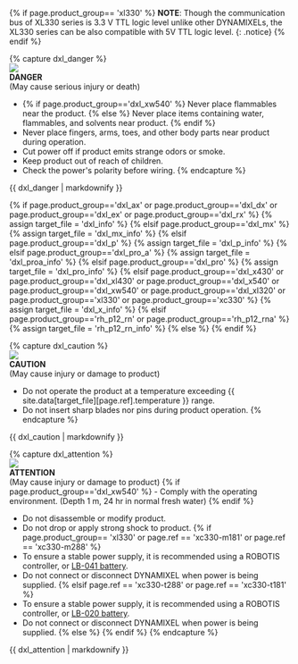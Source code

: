 {% if page.product_group== 'xl330' %}
**NOTE**: Though the communication bus of XL330 series is 3.3 V TTL logic level unlike other DYNAMIXELs, the XL330 series can be also compatible with 5V TTL logic level.
{: .notice}
{% endif %}

{% capture dxl_danger %}  
![](/assets/images/icon_warning.png)  
**DANGER**  
(May cause serious injury or death)

- {% if page.product_group=='dxl_xw540' %} Never place flammables near the product. {% else %} Never place items containing water, flammables, and solvents near product. {% endif %}
- Never place fingers, arms, toes, and other body parts near product during operation.
- Cut power off if product emits strange odors or smoke.
- Keep product out of reach of children.
- Check the power's polarity before wiring.
{% endcapture %}
<div class="notice--danger">{{ dxl_danger | markdownify }}</div>

{% if page.product_group=='dxl_ax' or page.product_group=='dxl_dx' or page.product_group=='dxl_ex' or page.product_group=='dxl_rx' %}
{% assign target_file = 'dxl_info' %}
{% elsif page.product_group=='dxl_mx' %}
{% assign target_file = 'dxl_mx_info' %}
{% elsif page.product_group=='dxl_p' %}
{% assign target_file = 'dxl_p_info' %}
{% elsif page.product_group=='dxl_pro_a' %}
{% assign target_file = 'dxl_proa_info' %}
{% elsif page.product_group=='dxl_pro' %}
{% assign target_file = 'dxl_pro_info' %}
{% elsif page.product_group=='dxl_x430' or page.product_group=='dxl_xl430' or page.product_group=='dxl_x540' or page.product_group=='dxl_xw540' or page.product_group=='dxl_xl320' or page.product_group=='xl330' or page.product_group=='xc330' %}
{% assign target_file = 'dxl_x_info' %}
{% elsif page.product_group=='rh_p12_rn' or page.product_group=='rh_p12_rna' %}
{% assign target_file = 'rh_p12_rn_info' %}
{% else %}
{% endif %}

{% capture dxl_caution %}  
![](/assets/images/icon_warning.png)  
**CAUTION**  
(May cause injury or damage to product)

- Do not operate the product at a temperature exceeding {{ site.data[target_file][page.ref].temperature }} range.
- Do not insert sharp blades nor pins during product operation.
{% endcapture %}
<div class="notice--warning">{{ dxl_caution | markdownify }}</div>

{% capture dxl_attention %}  
![](/assets/images/icon_warning.png)  
**ATTENTION**  
(May cause injury or damage to product)
{% if page.product_group=='dxl_xw540' %} - Comply with the operating environment. (Depth 1 m, 24 hr in normal fresh water) {% endif %}

- Do not disassemble or modify product.
- Do not drop or apply strong shock to product.
{% if page.product_group== 'xl330' or page.ref == 'xc330-m181' or page.ref == 'xc330-m288' %}
- To ensure a stable power supply, it is recommended using a ROBOTIS controller, or [LB-041 battery](http://en.robotis.com/shop_en/item.php?it_id=903-0220-001).
- Do not connect or disconnect DYNAMIXEL when power is being supplied.
{% elsif page.ref == 'xc330-t288' or page.ref == 'xc330-t181' %}
- To ensure a stable power supply, it is recommended using a ROBOTIS controller, or [LB-020 battery](http://en.robotis.com/shop_en/item.php?it_id=903-0277-000).
- Do not connect or disconnect DYNAMIXEL when power is being supplied.
{% else %}
{% endif %}
{% endcapture %}
<div class="notice--warning">{{ dxl_attention | markdownify }}</div>
